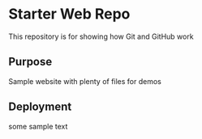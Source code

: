 # Starter Web Repo

This repository is for showing how Git and GitHub work

## Purpose

Sample website with plenty of files for demos

## Deployment

some sample text